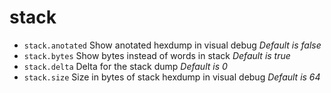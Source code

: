 <!-- TITLE: stack -->

# stack

- `stack.anotated` Show anotated hexdump in visual debug _Default is false_
- `stack.bytes` Show bytes instead of words in stack _Default is true_
- `stack.delta` Delta for the stack dump _Default is 0_
- `stack.size` Size in bytes of stack hexdump in visual debug _Default is 64_

<p hidden>stack.anotated stack.bytes stack.delta stack.size</p>